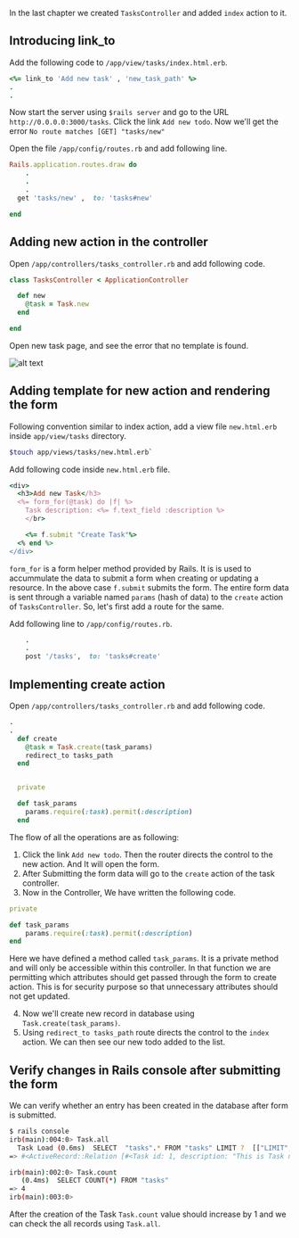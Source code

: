In the last chapter we created `TasksController` and added `index` action to it.

## Introducing link_to

Add the following code to `/app/view/tasks/index.html.erb`.

```ruby
<%= link_to 'Add new task' , 'new_task_path' %>
.
.
```

Now start the server using `$rails server` and go to the URL `http://0.0.0.0:3000/tasks`.
Click the link `Add new todo`.
Now we'll get the error `No route matches [GET] "tasks/new"`

Open the file `/app/config/routes.rb` and add following line.

```ruby
Rails.application.routes.draw do
    .
    .
    .
  get 'tasks/new' ,  to: 'tasks#new'

end

```

## Adding new action in the controller

Open `/app/controllers/tasks_controller.rb`
and add following code.

```ruby
class TasksController < ApplicationController

  def new
    @task = Task.new
  end

end
```

Open new task page, and see the error that no template is found.

![alt text](./../img/templateNewMissingError.png)


## Adding template for new action and rendering the form

Following convention similar to index action,
add a view file `new.html.erb` inside `app/view/tasks` directory.

```bash
$touch app/views/tasks/new.html.erb`
```

Add following code inside `new.html.erb` file.

```ruby
<div>
  <h3>Add new Task</h3>
  <%= form_for(@task) do |f| %>
    Task description: <%= f.text_field :description %>
    </br>

    <%= f.submit "Create Task"%>
  <% end %>
</div>
```

`form_for` is a form helper method provided by Rails.
It is is used to accummulate the data to submit a form
when creating or updating a resource.
In the above case `f.submit` submits the form.
The entire form data is sent through
a variable named `params` (hash of data) to the `create` action of `TasksController`.
So, let's first add a route for the same.

Add following line to `/app/config/routes.rb`.

```ruby
    .
    .
    post '/tasks',  to: 'tasks#create'

```


## Implementing create action

Open `/app/controllers/tasks_controller.rb` and
add following code.

```ruby
.
.
  def create
    @task = Task.create(task_params)
    redirect_to tasks_path
  end


  private

  def task_params
    params.require(:task).permit(:description)
  end

```
The flow of all the operations are as following:

1) Click the link `Add new todo`. Then the router directs the control to the new action. And It will open the form.
2) After Submitting the form data will go to the `create` action of the task controller.
3) Now in the Controller, We have written the following code.

```ruby
private

def task_params
    params.require(:task).permit(:description)
end
```

Here we have defined a method called `task_params`.
It is a private method and will only be accessible within this controller.
In that function we are permitting which attributes should get passed through the form to create action.
This is for security purpose so that unnecessary attributes should not get updated.

4) Now we'll create new record in database using `Task.create(task_params)`.
5) Using `redirect_to tasks_path` route directs the control to the `index` action.
We can then see our new todo added to the list.

## Verify changes in Rails console after submitting the form

We can verify whether an entry has been created in the database after form is submitted.

```bash
$ rails console
irb(main):004:0> Task.all
  Task Load (0.6ms)  SELECT  "tasks".* FROM "tasks" LIMIT ?  [["LIMIT", 11]]
=> #<ActiveRecord::Relation [#<Task id: 1, description: "This is Task no. 1", created_at: "2019-02-05 10:10:08", updated_at: "2019-02-05 10:10:08">, #<Task id: 2, description: "This is Task no. 2", created_at: "2019-02-05 10:10:16", updated_at: "2019-02-05 10:10:16">, #<Task id: 3, description: "This is Task no. 3", created_at: "2019-02-05 10:10:19", updated_at: "2019-02-05 10:10:19">, #<Task id: 4, description: "This is task no. 4", created_at: "2019-02-05 11:36:57", updated_at: "2019-02-05 11:36:57">]>

irb(main):002:0> Task.count
   (0.4ms)  SELECT COUNT(*) FROM "tasks"
=> 4
irb(main):003:0>

```

After the creation of the Task `Task.count` value should increase by 1 and we can check the all records using `Task.all`.
